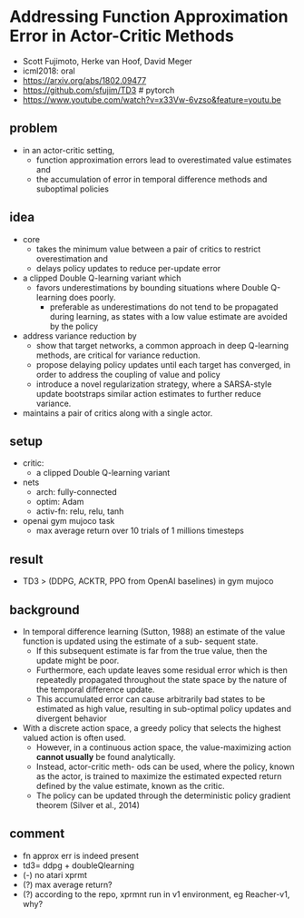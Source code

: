 # Addressing Function Approximation Error in Actor-Critic Methods
* Scott Fujimoto, Herke van Hoof, David Meger
* icml2018: oral
* https://arxiv.org/abs/1802.09477
* https://github.com/sfujim/TD3 # pytorch
* https://www.youtube.com/watch?v=x33Vw-6vzso&feature=youtu.be

## problem
* in an actor-critic setting, 
  * function approximation errors lead to overestimated value estimates and
  *  the accumulation of error in temporal difference methods and suboptimal policies

## idea
* core
  * takes the minimum value between a pair of critics to restrict overestimation and
  * delays policy updates to reduce per-update error
* a clipped Double Q-learning variant which
  * favors underestimations by
    bounding situations where Double Q-learning does poorly.
    * preferable as underestimations do not tend to be propagated during learning, 
      as states with a low value estimate are avoided by the policy
* address variance reduction by
  * show that target networks, a common approach in deep Q-learning methods, are
    critical for variance reduction.
  * propose delaying policy updates until each target has converged,
    in order to address the coupling of value and policy
  * introduce a novel regularization strategy, where
    a SARSA-style update bootstraps similar action estimates to further reduce variance.
* maintains a pair of critics along with a single actor.

## setup
* critic:
  * a clipped Double Q-learning variant
* nets
  * arch: fully-connected
  * optim: Adam
  * activ-fn: relu, relu, tanh
* openai gym mujoco task
  * max average return over 10 trials of 1 millions timesteps
  
## result
* TD3 > (DDPG, ACKTR, PPO from OpenAI baselines) in gym mujoco

## background
* In temporal difference learning (Sutton, 1988) 
  an estimate of the value function is updated using the estimate of a sub- sequent state. 
  * If this subsequent estimate is far from the true value, then the update might be poor. 
  * Furthermore, each update leaves some residual error which is then 
    repeatedly propagated throughout the state space by the nature of the temporal difference update. 
  * This accumulated error can cause arbitrarily bad states to be estimated as high value, 
    resulting in sub-optimal policy updates and divergent behavior
* With a discrete action space, a greedy policy that selects the highest valued action is often used. 
  * However, in a continuous action space, the value-maximizing action **cannot usually** be found analytically. 
  * Instead, actor-critic meth- ods can be used, where the policy, known as the actor, is 
    trained to maximize the estimated expected return defined by the value estimate, known as the critic. 
  * The policy can be updated through the deterministic policy gradient theorem (Silver et al., 2014)

## comment
* fn approx err is indeed present
* td3= ddpg + doubleQlearning
* (-) no atari xprmt
* (?) max average return?
* (?) according to the repo, xprmnt run in v1 environment, eg Reacher-v1, why?
